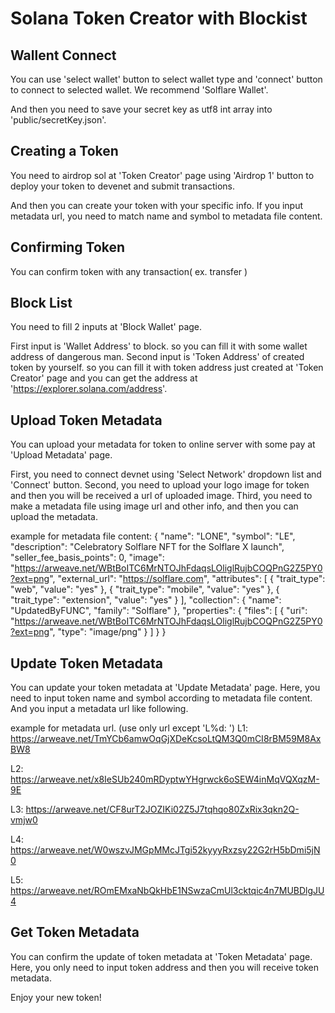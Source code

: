 # Solana Token Creator with Blockist

## Wallent Connect

You can use 'select wallet' button to select wallet type and 'connect' button to connect to selected wallet.
We recommend 'Solflare Wallet'.

And then you need to save your secret key as utf8 int array into 'public/secretKey.json'.

## Creating a Token

You need to airdrop sol at 'Token Creator' page using 'Airdrop 1' button to deploy your token to devenet and submit transactions.

And then you can create your token with your specific info.
If you input metadata url, you need to match name and symbol to metadata file content.

## Confirming Token

You can confirm token with any transaction( ex. transfer )

## Block List 

You need to fill 2 inputs at 'Block Wallet' page.

First input is 'Wallet Address' to block. so you can fill it with some wallet address of dangerous man.
Second input is 'Token Address' of created token by yourself. so you can fill it with token address just created at 'Token Creator' page and you can get the address at 'https://explorer.solana.com/address'.

## Upload Token Metadata

You can upload your metadata for token to online server with some pay at 'Upload Metadata' page.

First, you need to connect devnet using 'Select Network' dropdown list and 'Connect' button.
Second, you need to upload your logo image for token and then you will be received a url of uploaded image.
Third, you need to make a metadata file using image url and other info, and then you can upload the metadata.

example for metadata file content:
  {
    "name": "LONE",
    "symbol": "LE",
    "description": "Celebratory Solflare NFT for the Solflare X launch",
    "seller_fee_basis_points": 0,
    "image": "https://arweave.net/WBtBoITC6MrNTOJhFdaqsLOliglRujbCOQPnG2Z5PY0?ext=png",
    "external_url": "https://solflare.com",
    "attributes": [
      {
        "trait_type": "web",
        "value": "yes"
      },
      {
        "trait_type": "mobile",
        "value": "yes"
    },
    {
        "trait_type": "extension",
        "value": "yes"
      }
    ],
    "collection": {
      "name": "UpdatedByFUNC",
      "family": "Solflare" 
    },
    "properties": {
      "files": [
        {
          "uri": "https://arweave.net/WBtBoITC6MrNTOJhFdaqsLOliglRujbCOQPnG2Z5PY0?ext=png",
          "type": "image/png"
        }
      ]
    }
  }


## Update Token Metadata

You can update your token metadata at 'Update Metadata' page.
Here, you need to input token name and symbol according to metadata file content.
And you input a metadata url like following.

example for metadata url. (use only url except 'L%d: ')
L1: https://arweave.net/TmYCb6amwOqGjXDeKcsoLtQM3Q0mCI8rBM59M8AxBW8

L2: https://arweave.net/x8IeSUb240mRDyptwYHgrwck6oSEW4inMqVQXqzM-9E

L3: https://arweave.net/CF8urT2JOZIKi02Z5J7tqhqo80ZxRix3qkn2Q-vmjw0

L4: https://arweave.net/W0wszvJMGpMMcJTgi52kyyyRxzsy22G2rH5bDmi5jN0

L5: https://arweave.net/ROmEMxaNbQkHbE1NSwzaCmUl3cktqic4n7MUBDlgJU4

## Get Token Metadata

You can confirm the update of token metadata at 'Token Metadata' page.
Here, you only need to input token address and then you will receive token metadata.

Enjoy your new token!
